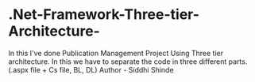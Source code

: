 # .Net-Framework-Three-tier-Architecture-
In this I've done Publication Management Project Using Three tier architecture. In this we have  to separate the code in three different parts. (.aspx file + Cs file, BL, DL) 
Author - Siddhi Shinde
